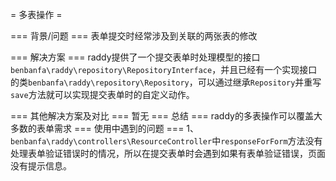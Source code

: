 = 多表操作 =

=== 背景/问题 ===
表单提交时经常涉及到关联的两张表的修改

=== 解决方案 ===
raddy提供了一个提交表单时处理模型的接口`benbanfa\raddy\repository\RepositoryInterface`，并且已经有一个实现接口的类`benbanfa\raddy\repository\Repository`，可以通过继承`Repository`并重写`save`方法就可以实现提交表单时的自定义动作。

=== 其他解决方案及对比 ===
暂无
=== 总结 ===
raddy的多表操作可以覆盖大多数的表单需求
=== 使用中遇到的问题 ===
1、`benbanfa\raddy\controllers\ResourceController`中`responseForForm`方法没有处理表单验证错误时的情况，所以在提交表单时会遇到如果有表单验证错误，页面没有提示信息。
